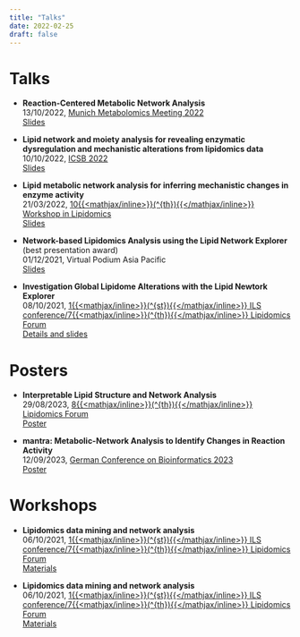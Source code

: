 ```yaml
---
title: "Talks"
date: 2022-02-25
draft: false
---
```


# Talks
* __Reaction-Centered Metabolic Network Analysis__\
	13/10/2022, [Munich Metabolomics Meeting 2022](https://www.munichmetabolomics.com/)\
	[Slides](/talks/MMM_2022.pdf)

* __Lipid network and moiety analysis for revealing enzymatic dysregulation and mechanistic alterations from lipidomics data__\
	10/10/2022, [ICSB 2022](https://easychair.org/smart-program/ICSB2022/2022-10-10.html)\
	[Slides](/talks/LINEX_ICSB22.pdf)

* __Lipid metabolic network analysis for inferring mechanistic changes in enzyme activity__\
	21/03/2022, [10{{<mathjax/inline>}}\(^{th}\){{</mathjax/inline>}} Workshop in Lipidomics](http://www.cesam.ua.pt/files/FOODLIPIDOMICS2.pdf)\
	[Slides](/talks/LINEX_FoodLipidomicsAveiro.pdf)


<!-- line breaks require double trailing space !-->
* __Network-based Lipidomics Analysis using the Lipid Network Explorer__ (best presentation award)\
	01/12/2021, Virtual Podium Asia Pacific\
	[Slides](https://docs.google.com/presentation/d/1HZsBA1jRg4-gxg0PMUwjOLBoirgjb9Lqjtr_1TUEAJM/edit?usp=sharing)

*  __Investigation Global Lipidome Alterations with the Lipid Newtork Explorer__\
	08/10/2021, [1{{<mathjax/inline>}}\(^{st}\){{</mathjax/inline>}} ILS conference/7{{<mathjax/inline>}}\(^{th}\){{</mathjax/inline>}} Lipidomics Forum](https://ils2021.org/program#ils-friday)\
	[Details and slides](https://exbio.wzw.tum.de/ils2021/)

# Posters
* __Interpretable Lipid Structure and Network Analysis__\
	29/08/2023, [8{{<mathjax/inline>}}\(^{th}\){{</mathjax/inline>}} Lipidomics Forum](https://ilsconf.org)\
	[Poster](/talks/LINEX2_ILS2023.pdf)

*  __mantra: Metabolic-Network Analysis to Identify Changes in Reaction Activity__\
	12/09/2023, [German Conference on Bioinformatics 2023](https://gcb2023.de/)\
	[Poster](/talks/mantra_GCB2023.pdf)


# Workshops
*  __Lipidomics data mining and network analysis__\
	06/10/2021, [1{{<mathjax/inline>}}\(^{st}\){{</mathjax/inline>}} ILS conference/7{{<mathjax/inline>}}\(^{th}\){{</mathjax/inline>}} Lipidomics Forum](https://ils2021.org/workshops)\
	[Materials](https://exbio.wzw.tum.de/ils2021/)

*  __Lipidomics data mining and network analysis__\
	06/10/2021, [1{{<mathjax/inline>}}\(^{st}\){{</mathjax/inline>}} ILS conference/7{{<mathjax/inline>}}\(^{th}\){{</mathjax/inline>}} Lipidomics Forum](https://ils2021.org/workshops)\
	[Materials](https://exbio.wzw.tum.de/ils2021/)

